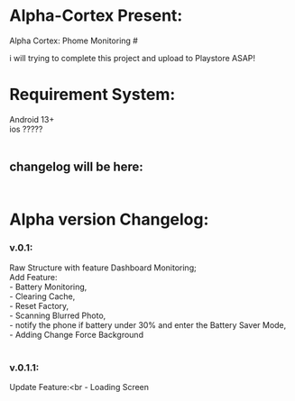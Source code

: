 # Alpha-Cortex Present:
Alpha Cortex: Phome Monitoring <ALPHA VERSION> #

i will trying to complete this project and upload to Playstore ASAP!

# Requirement System:<br>
Android 13+<br>
ios ?????<br><br>

## changelog will be here:<br><br>
# Alpha version Changelog:<br>
### v.0.1:<br>
Raw Structure with feature Dashboard Monitoring;<br>
Add Feature:<br>
    - Battery Monitoring,<br>
    - Clearing Cache,<br>
    - Reset Factory,<br>
    - Scanning Blurred Photo,<br>
    - notify the phone if battery under 30% and enter the Battery Saver Mode,<br>
    - Adding Change Force Background<br><br>
### v.0.1.1:<br>
Update Feature:<br
    - Loading Screen<br>
